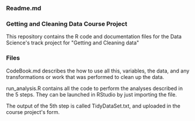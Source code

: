 ### Readme.md 

### Getting and Cleaning Data Course Project

This repository contains the R code and documentation files for the Data Science's track project  for "Getting and Cleaning data"

### Files

CodeBook.md describes the how to use all this, variables, the data, and any transformations or work that was performed to clean up the data.

run_analysis.R contains all the code to perform the analyses described in the 5 steps. They can be launched in RStudio by just importing the file.

The output of the 5th step is called TidyDataSet.txt, and uploaded in the course project's form.